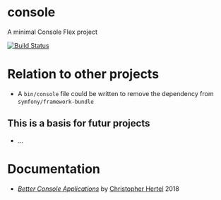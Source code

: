 # console
A minimal Console Flex project

[![Build Status](https://travis-ci.org/symfony-flex-demo/console.svg?branch=master)](https://travis-ci.org/symfony-flex-demo/console)

# Relation to other projects
* A `bin/console` file could be written to remove the dependency from `symfony/framework-bundle`

## This is a basis for futur projects
* ...

# Documentation
* [*Better Console Applications*](https://speakerdeck.com/el_stoffel/better-console-applications) by [Christopher Hertel](https://speakerdeck.com/el_stoffel) 2018
